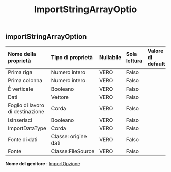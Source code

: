 ﻿---
title: ImportStringArrayOptio
second_title: Aspose.Cells Cloud Documen
type: docs
url: /it/specification/model/importstringarrayoption/
description: "Aspose.Cells Specifica del modello cloud: ImportStringArrayOption. Gestisci facilmente Excel e altri fogli di calcolo con funzionalità come apertura, generazione, modifica, divisione, unione, confronto e conversione"
kwords: Excel, Office, Foglio di calcolo, Cloud REST API, ImportStringArrayOption
weight: 50
---
## **importStringArrayOption**

 

| Nome della proprietà| Tipo di proprietà| Nullabile| Sola lettura| Valore di default| Descrizione|
|:- |:- |:- |:- |:- |:- |
| Prima riga| Numero intero| VERO| Falso|||
| Prima colonna| Numero intero| VERO| Falso|||
| È verticale| Booleano| VERO| Falso|||
| Dati|Vettore<String> | VERO| Falso|||
| Foglio di lavoro di destinazione| Corda| VERO| Falso|||
| IsInserisci| Booleano| VERO| Falso|||
| ImportDataType| Corda| VERO| Falso|||
| Fonte di dati| Classe: origine dati| VERO| Falso|||
| Fonte| Classe:FileSource| VERO| Falso|||

**Nome del genitore** : [ImportOpzione](/specification/model/importoption)

